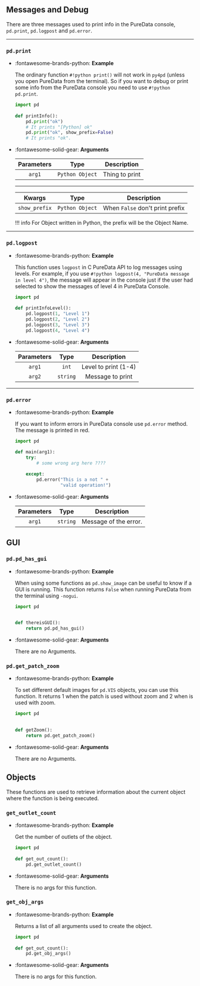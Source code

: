 ## Messages and Debug

There are three messages used to print info in the PureData console, `pd.print`, `pd.logpost` and `pd.error`.

------------------
### `pd.print`

<div class="grid cards" markdown>

-   :fontawesome-brands-python: __Example__


    The ordinary function `#!python print()` will not work in `py4pd` (unless you open PureData from the terminal). So if you want to debug or print some info from the PureData console you need to use `#!python pd.print`. 

    
    ``` py
    import pd
	    
    def printInfo():
        pd.print("ok") 
        # It prints "[Python] ok"
        pd.print("ok", show_prefix=False) 
        # It prints "ok".

    ```

-   :fontawesome-solid-gear: __Arguments__

    | Parameters     | Type | Description                   | 
    | :-----------: | :----: | :------------------------------: |
    | `arg1`   | `Python Object` | Thing to print |

    ---
    | Kwargs | Type | Description                   | 
    | :-----------: | :----: | :------------------------------: |
    | `show_prefix`   | `Python Object` | When `False` don't print prefix |

    !!! info
        For Object written in Python, the prefix will be the Object Name.
    
</div>

------------------
### `pd.logpost`

<div class="grid cards" markdown>

-   :fontawesome-brands-python: __Example__

    This function uses `logpost` in C PureData API to log messages using levels. For example, if you use `#!python logpost(4, "PureData message in level 4")`, the message will appear in the console just if the user had selected to show the messages of level 4 in PureData Console.
    
    ``` py
    import pd
	    
    def printInfoLevel():
        pd.logpost(1, "Level 1") 
        pd.logpost(2, "Level 2") 
        pd.logpost(3, "Level 3") 
        pd.logpost(4, "Level 4") 

    ```

-   :fontawesome-solid-gear: __Arguments__

    | Parameters     | Type | Description                   | 
    | :-----------: | :----: | :------------------------------: |
    | `arg1`   | `int` | Level to print (1-4) |
    | `arg2`   | `string` | Message to print |

</div>

---

### `pd.error`

<div class="grid cards" markdown>

-   :fontawesome-brands-python: __Example__
    
    If you want to inform errors in PureData console use `pd.error` method. The message is printed in red.
    
    ``` py
    import pd

    def main(arg1):
        try:
            # some wrong arg here ????
        
        except:
            pd.error("This is a not " +
                     "valid operation!")

    ```

-   :fontawesome-solid-gear: __Arguments__

    | Parameters     | Type | Description                   | 
    | :-----------: | :----: | :------------------------------: |
    | `arg1`   | `string` | Message of the error. |

</div>

## GUI

### `pd.pd_has_gui`

<div class="grid cards" markdown>

-   :fontawesome-brands-python: __Example__

    When using some functions as `pd.show_image` can be useful to know if a GUI is running. This function returns `False` when running PureData from the terminal using `-nogui`.

    ``` py
    import pd
	    

    def thereisGUI():
        return pd.pd_has_gui()

    ```

-   :fontawesome-solid-gear: __Arguments__

    There are no Arguments.

</div>


### `pd.get_patch_zoom`

<div class="grid cards" markdown>

-   :fontawesome-brands-python: __Example__

    To set different default images for `pd.VIS` objects, you can use this function. It returns 1 when the patch is used without zoom and 2 when is used with zoom. 

    ``` py
    import pd
	    

    def getZoom():
        return pd.get_patch_zoom()

    ```

-   :fontawesome-solid-gear: __Arguments__

    There are no Arguments.

</div>

## Objects

These functions are used to retrieve information about the current object where the function is being executed.

### `get_outlet_count`

<div class="grid cards" markdown>

-   :fontawesome-brands-python: __Example__

    Get the number of outlets of the object.
    
    ``` python
    import pd
	    
    def get_out_count():
        pd.get_outlet_count()

    ```

-   :fontawesome-solid-gear: __Arguments__

    There is no args for this function.

</div>

### `get_obj_args`

<div class="grid cards" markdown>

-   :fontawesome-brands-python: __Example__

    Returns a list of all arguments used to create the object.
    
    ``` python
    import pd
	    
    def get_out_count():
        pd.get_obj_args()

    ```

-   :fontawesome-solid-gear: __Arguments__

    There is no args for this function.

</div>

